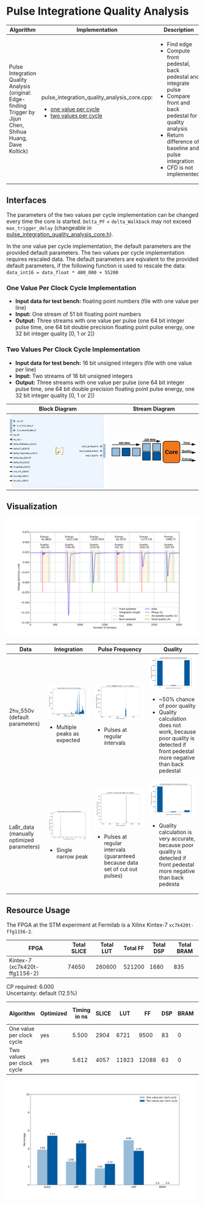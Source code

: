 # Pulse Integratione Quality Analysis
Algorithm | Implementation | Description
---|---|---
Pulse Integration Quality Analysis <br> (original: Edge-finding Trigger by Jijun Chen, Shihua Huang, Dave Koltick) |  pulse_integration_quality_analysis_core.cpp: <ul><li> [one value per cycle](one_value_per_cycle/pulse_integration_quality_analysis_core.cpp) </li><li> [two values per cycle](two_values_per_cycle/pulse_integration_quality_analysis_core.cpp) </li></ul> | <ul><li> Find edge </li><li> Compute front pedestal, back pedestal and integrate pulse </li><li> Compare front and back pedestal for quality analysis </li><li> Return difference of baseline and pulse integration </li> <li> CFD is not implemented </li></ul>

## Interfaces
The parameters of the two values per cycle implementation can be changed every time the core is started. `Delta_PF` + `delta_Walkback` may not exceed `max_trigger_delay` (changeable in [pulse_integration_quality_analysis_core.h](two_values_per_cycle/pulse_integration_quality_analysis_core.h)).

In the one value per cycle implementation, the default parameters are the provided default parameters. The two values per cycle implementation requires rescaled data. The default parameters are eqivalent to the provided default parameters, if the following function is used to rescale the data: `data_int16 = data_float * 400_000 + 55200`

### One Value Per Clock Cycle Implementation
* **Input data for test bench:** floating point numbers (file with one value per line)
* **Input:** One stream of 51 bit floating point numbers
* **Output:** Three streams with one value per pulse (one 64 bit integer pulse time, one 64 bit double precision floating point pulse energy, one 32 bit integer quality [0, 1 or 2])
### Two Values Per Clock Cycle Implementation
* **Input data for test bench:** 16 bit unsigned integers (file with one value per line)
* **Input:** Two streams of 16 bit unsigned integers
* **Output:** Three streams with one value per pulse (one 64 bit integer pulse time, one 64 bit double precision floating point pulse energy, one 32 bit integer quality [0, 1 or 2])

Block Diagram | Stream Diagram
---|---
![~Pulse Integration Quality Analysis Block~](img/pulse_integration_quality_analysis_block.png  "Pulse Integration Quality Analysis Block") | ![~Pulse Integration Quality Analysis Stream~](img/pulse_integration_quality_analysis_stream.svg  "Pulse Integration Quality Analysis Stream")

## Visualization
![~Pulse Integration Quality Analysis~](img/pulse_integration_quality_analysis.svg  "Pulse Integration Quality Analysis")

Data | Integration | Pulse Frequency | Quality
---|---|---|---
2hv_550v (default parameters) | ![~Energy 2hv_550v~](img/energy_2hv_550v.svg  "Energy 2hv_550v") <ul><li> Multiple peaks as expected </li></ul> | ![~Frequency 2hv_550v~](img/frequency_2hv_550v.svg  "Frequency 2hv_550v") <ul><li> Pulses at regular intervals </li></ul> | ![~Quality 2hv_550v~](img/quality_2hv_550v.svg  "Quality 2hv_550v") <ul><li> ~50% chance of poor quality </li> <li> Quality calculation does not work, because poor quality is detected if front pedestal more negative than back pedestal </li></ul>
LaBr_data (manually optimized parameters) | ![~Energy LaBr_data~](img/energy_LaBr_data.svg  "Energy LaBr_data") <ul><li> Single narrow peak </li></ul> | ![~Frequency LaBr_data~](img/frequency_LaBr_data.svg  "Frequency LaBr_data") <ul><li> Pulses at regular intervals (guaranteed because data set of cut out pulses) </li></ul> | ![~Quality LaBr_data~](img/quality_LaBr_data.svg  "Quality LaBr_data") <ul><li> Quality calculation is very accurate, because poor quality is detected if front pedestal more negative than back pedesta </li></ul>

## Resource Usage
The FPGA at the STM experiment at Fermilab is a Xilinx Kintex-7 `xc7k420t-ffg1156-2`.

FPGA | Total SLICE | Total LUT | Total FF | Total DSP | Total BRAM
---|---|---|---|---|---
Kintex-7 (xc7k420t-ffg1156-2) | 74650 | 260600 | 521200 | 1680 | 835

CP required: 6.000 <br>
Uncertainty: default (12.5%)

Algorithm | Optimized | Timing in ns | SLICE | LUT | FF | DSP | BRAM | Time per Pulse in ns
---|---|---|---|---|---|---|---|---
One value per clock cycle | yes | 5.500 | 2904 | 6721 | 9500 | 83 | 0 | 2761.000
Two values per clock cycle | yes | 5.612 | 4057 | 11923 | 12088 | 63 | 0 | 1408.612

![~Resource Usage in Percentage~](img/xc7k420t_ffg1156_2_pulse_integration_quality_analysis.svg  "Resource usage in percentage")
